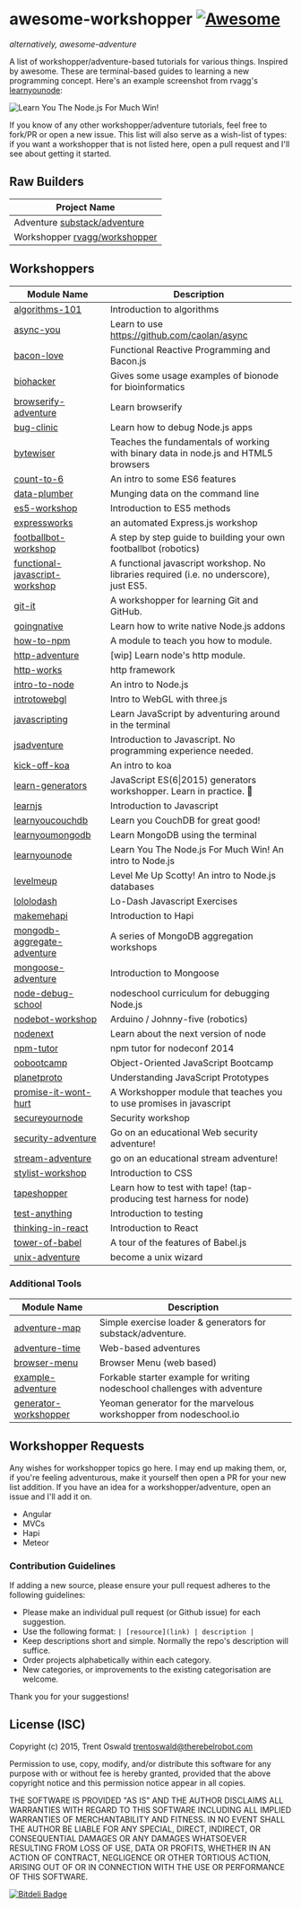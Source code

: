# awesome-workshopper [![Awesome](https://cdn.rawgit.com/sindresorhus/awesome/d7305f38d29fed78fa85652e3a63e154dd8e8829/media/badge.svg)](https://github.com/sindresorhus/awesome)
*alternatively, awesome-adventure*

A list of workshopper/adventure-based tutorials for various things. Inspired by awesome. These are terminal-based guides to learning a new programming concept. Here's an example screenshot from rvagg's [learnyounode](https://github.com/workshopper/learnyounode):

![Learn You The Node.js For Much Win!](https://raw.github.com/rvagg/learnyounode/master/learnyounode.png)

If you know of any other workshopper/adventure tutorials, feel free to fork/PR or open a new issue. This list will also serve as a wish-list of types: if you want a workshopper that is not listed here, open a pull request and I'll see about getting it started. 

## Raw Builders
| Project Name  |
| ------------- |
| Adventure [substack/adventure](https://github.com/substack/adventure)|
| Workshopper [rvagg/workshopper](https://github.com/workshopper/workshopper) |

## Workshoppers
| Module Name  | Description |
| ------------- | ------------- |
| [algorithms-101](https://github.com/linclark/algorithms-101) | Introduction to algorithms |
| [async-you](https://github.com/bulkan/async-you) | Learn to use https://github.com/caolan/async |
| [bacon-love](https://github.com/mikaelbr/bacon-love) | Functional Reactive Programming and Bacon.js |
| [biohacker](https://github.com/bionode/biohacker) | Gives some usage examples of bionode for bioinformatics |
| [browserify-adventure](https://github.com/substack/browserify-adventure) | Learn browserify |
| [bug-clinic](https://github.com/othiym23/bug-clinic) | Learn how to debug Node.js apps |
| [bytewiser](https://github.com/maxogden/bytewiser) | Teaches the fundamentals of working with binary data in node.js and HTML5 browsers |
| [count-to-6](https://github.com/domenic/count-to-6) | An intro to some ES6 features |
| [data-plumber](https://github.com/maxogden/data-plumber) | Munging data on the command line |
| [es5-workshop](https://github.com/timoxley/es5-workshop) | Introduction to ES5 methods |
| [expressworks](https://github.com/azat-co/expressworks) | an automated Express.js workshop |
| [footballbot-workshop](https://github.com/alanshaw/footballbot-workshop) | A step by step guide to building your own footballbot (robotics) |
| [functional-javascript-workshop](https://github.com/timoxley/functional-javascript-workshop) | A functional javascript workshop. No libraries required (i.e. no underscore), just ES5. |
| [git-it](https://github.com/jlord/git-it) | A workshopper for learning Git and GitHub. |
| [goingnative](https://github.com/workshopper/goingnative) | Learn how to write native Node.js addons |
| [how-to-npm](https://github.com/npm/how-to-npm) | A module to teach you how to module. |
| [http-adventure](https://github.com/yoshuawuyts/http-adventure) | [wip] Learn node's http module. |
| [http-works](https://github.com/Raynos/http-works) | http framework |
| [intro-to-node](https://github.com/sherodtaylor/intro-to-node) | An intro to Node.js  |
| [introtowebgl](https://github.com/alexmackey/IntroToWebGLWithThreeJS) | Intro to WebGL with three.js |
| [javascripting](https://github.com/sethvincent/javascripting) | Learn JavaScript by adventuring around in the terminal |
| [jsadventure](https://github.com/mk30/jsadventure) | Introduction to Javascript. No programming experience needed. |
| [kick-off-koa](https://github.com/koajs/kick-off-koa) | An intro to koa |
| [learn-generators](https://github.com/isRuslan/learn-generators) | JavaScript ES(6\|2015) generators workshopper. Learn in practice. :metal: |
| [learnjs](https://github.com/mikeal/learnjs) | Introduction to Javascript |
| [learnyoucouchdb](https://github.com/robertkowalski/learnyoucouchdb) | Learn you CouchDB for great good! |
| [learnyoumongodb](https://github.com/braz/learnyoumongodb) | Learn MongoDB using the terminal |
| [learnyounode](https://github.com/workshopper/learnyounode) | Learn You The Node.js For Much Win! An intro to Node.js |
| [levelmeup](https://github.com/workshopper/levelmeup) | Level Me Up Scotty! An intro to Node.js databases |
| [lololodash](https://github.com/mdunisch/lololodash) | Lo-Dash Javascript Exercises |
| [makemehapi](https://github.com/nvcexploder/makemehapi) | Introduction to Hapi |
| [mongodb-aggregate-adventure](https://github.com/braz/mongodb-aggregate-adventure) | A series of MongoDB aggregation workshops |
| [mongoose-adventure](https://github.com/wearefractal/mongoose-adventure) | Introduction to Mongoose |
| [node-debug-school](https://github.com/joyent/node-debug-school) | nodeschool curriculum for debugging Node.js |
| [nodebot-workshop](https://github.com/tableflip/nodebot-workshop) | Arduino / Johnny-five (robotics) |
| [nodenext](https://github.com/geek/nodenext) | Learn about the next version of node |
| [npm-tutor](https://github.com/timoxley/npm-tutor) | npm tutor for nodeconf 2014 |
| [oobootcamp](https://github.com/winsonwq/OOBootcamp.js) | Object-Oriented JavaScript Bootcamp |
| [planetproto](https://github.com/sporto/planetproto) | Understanding JavaScript Prototypes |
| [promise-it-wont-hurt](https://github.com/stevekane/promise-it-wont-hurt) | A Workshopper module that teaches you to use promises in javascript |
| [secureyournode](https://github.com/someoneweird/secureyournode) | Security workshop |
| [security-adventure](https://github.com/toolness/security-adventure) | Go on an educational Web security adventure! |
| [stream-adventure](https://github.com/substack/stream-adventure) | go on an educational stream adventure! |
| [stylist-workshop](https://github.com/alanshaw/stylist) | Introduction to CSS |
| [tapeshopper](https://github.com/tomgco/tapeshopper) | Learn how to test with tape! (tap-producing test harness for node) |
| [test-anything](https://github.com/finnp/test-anything) | Introduction to testing |
| [thinking-in-react](https://github.com/asbjornenge/thinking-in-react) | Introduction to React |
| [tower-of-babel](https://github.com/yosuke-furukawa/tower-of-babel) | A tour of the features of Babel.js |
| [unix-adventure](https://github.com/substack/unix-adventure) | become a unix wizard |

### Additional Tools
| Module Name  | Description |
| ------------- | ------------- |
| [adventure-map](https://github.com/timoxley/adventure-map) | Simple exercise loader & generators for substack/adventure. |
| [adventure-time](https://github.com/maxogden/adventure-time) | Web-based adventures |
| [browser-menu](https://www.npmjs.com/package/browser-menu) | Browser Menu (web based) |
| [example-adventure](https://github.com/substack/example-adventure) | Forkable starter example for writing nodeschool challenges with adventure |
| [generator-workshopper](https://github.com/mindcookin/generator-workshopper) | Yeoman generator for the marvelous workshopper from nodeschool.io |

## Workshopper Requests
Any wishes for workshopper topics go here. I may end up making them, or, if you're feeling adventurous, make it yourself then open a PR for your new list addition. If you have an idea for a workshopper/adventure, open an issue and I'll add it on.

- Angular
- MVCs
- Hapi
- Meteor

### Contribution Guidelines
If adding a new source, please ensure your pull request adheres to the following guidelines:

* Please make an individual pull request (or Github issue) for each suggestion.
* Use the following format: `| [resource](link) | description |`
* Keep descriptions short and simple. Normally the repo's description will suffice.
* Order projects alphabetically within each category.
* New categories, or improvements to the existing categorisation are welcome.

Thank you for your suggestions!

## License (ISC)

Copyright (c) 2015, Trent Oswald <trentoswald@therebelrobot.com>

Permission to use, copy, modify, and/or distribute this software for any purpose with or without fee is hereby granted, provided that the above copyright notice and this permission notice appear in all copies.

THE SOFTWARE IS PROVIDED "AS IS" AND THE AUTHOR DISCLAIMS ALL WARRANTIES WITH REGARD TO THIS SOFTWARE INCLUDING ALL IMPLIED WARRANTIES OF MERCHANTABILITY AND FITNESS. IN NO EVENT SHALL THE AUTHOR BE LIABLE FOR ANY SPECIAL, DIRECT, INDIRECT, OR CONSEQUENTIAL DAMAGES OR ANY DAMAGES WHATSOEVER RESULTING FROM LOSS OF USE, DATA OR PROFITS, WHETHER IN AN ACTION OF CONTRACT, NEGLIGENCE OR OTHER TORTIOUS ACTION, ARISING OUT OF OR IN CONNECTION WITH THE USE OR PERFORMANCE OF THIS SOFTWARE.


[![Bitdeli Badge](https://d2weczhvl823v0.cloudfront.net/therebelrobot/awesome-workshopper/trend.png)](https://bitdeli.com/free "Bitdeli Badge")

